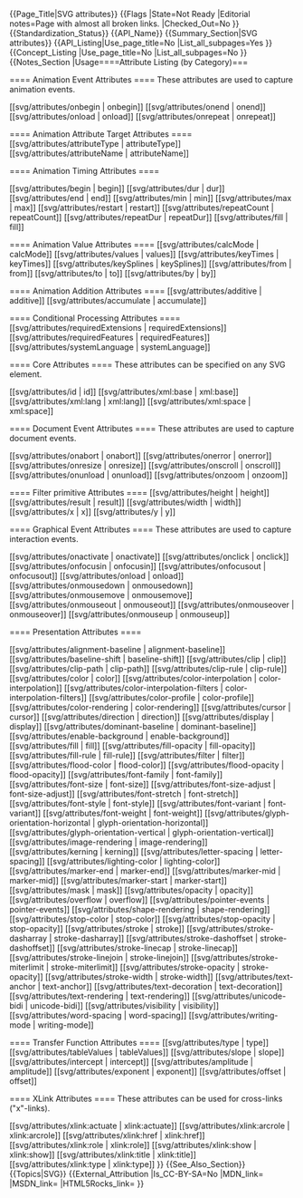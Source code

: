 {{Page_Title|SVG attributes}}
{{Flags
|State=Not Ready
|Editorial notes=Page with almost all broken links. 
|Checked_Out=No
}}
{{Standardization_Status}}
{{API_Name}}
{{Summary_Section|SVG attributes}}
{{API_Listing|Use_page_title=No
|List_all_subpages=Yes
}}
{{Concept_Listing
|Use_page_title=No
|List_all_subpages=No
}}
{{Notes_Section
|Usage====Attribute Listing (by Category)===

==== Animation Event Attributes ====
These attributes are used to capture animation events.

[[svg/attributes/onbegin | onbegin]]
[[svg/attributes/onend | onend]]
[[svg/attributes/onload | onload]]
[[svg/attributes/onrepeat | onrepeat]]

==== Animation Attribute Target Attributes ====
[[svg/attributes/attributeType | attributeType]]
[[svg/attributes/attributeName | attributeName]]

==== Animation Timing Attributes ====

[[svg/attributes/begin | begin]]
[[svg/attributes/dur | dur]]
[[svg/attributes/end | end]]
[[svg/attributes/min | min]]
[[svg/attributes/max | max]]
[[svg/attributes/restart | restart]]
[[svg/attributes/repeatCount | repeatCount]]
[[svg/attributes/repeatDur | repeatDur]]
[[svg/attributes/fill | fill]]

==== Animation Value Attributes ====
[[svg/attributes/calcMode | calcMode]]
[[svg/attributes/values | values]]
[[svg/attributes/keyTimes | keyTimes]]
[[svg/attributes/keySplines | keySplines]]
[[svg/attributes/from | from]]
[[svg/attributes/to | to]]
[[svg/attributes/by | by]]

==== Animation Addition Attributes ====
[[svg/attributes/additive | additive]]
[[svg/attributes/accumulate | accumulate]]

==== Conditional Processing Attributes ====
[[svg/attributes/requiredExtensions | requiredExtensions]]
[[svg/attributes/requiredFeatures | requiredFeatures]]
[[svg/attributes/systemLanguage | systemLanguage]]

==== Core Attributes ====
These attributes can be specified on any SVG element.

[[svg/attributes/id | id]]
[[svg/attributes/xml:base | xml:base]]
[[svg/attributes/xml:lang | xml:lang]]
[[svg/attributes/xml:space | xml:space]]

==== Document Event Attributes ====
These attributes are used to capture document events.

[[svg/attributes/onabort | onabort]]
[[svg/attributes/onerror | onerror]]
[[svg/attributes/onresize | onresize]]
[[svg/attributes/onscroll | onscroll]]
[[svg/attributes/onunload | onunload]]
[[svg/attributes/onzoom | onzoom]]

==== Filter primitive Attributes ====
[[svg/attributes/height | height]]
[[svg/attributes/result | result]]
[[svg/attributes/width | width]]
[[svg/attributes/x | x]]
[[svg/attributes/y | y]]

==== Graphical Event Attributes ====
These attributes are used to capture interaction events.

[[svg/attributes/onactivate | onactivate]]
[[svg/attributes/onclick | onclick]]
[[svg/attributes/onfocusin | onfocusin]]
[[svg/attributes/onfocusout | onfocusout]]
[[svg/attributes/onload | onload]]
[[svg/attributes/onmousedown | onmousedown]]
[[svg/attributes/onmousemove | onmousemove]]
[[svg/attributes/onmouseout | onmouseout]]
[[svg/attributes/onmouseover | onmouseover]]
[[svg/attributes/onmouseup | onmouseup]]

==== Presentation Attributes ====

[[svg/attributes/alignment-baseline | alignment-baseline]]
[[svg/attributes/baseline-shift | baseline-shift]]
[[svg/attributes/clip | clip]]
[[svg/attributes/clip-path | clip-path]]
[[svg/attributes/clip-rule | clip-rule]]
[[svg/attributes/color | color]]
[[svg/attributes/color-interpolation | color-interpolation]]
[[svg/attributes/color-interpolation-filters | color-interpolation-filters]]
[[svg/attributes/color-profile | color-profile]]
[[svg/attributes/color-rendering | color-rendering]]
[[svg/attributes/cursor | cursor]]
[[svg/attributes/direction | direction]]
[[svg/attributes/display | display]]
[[svg/attributes/dominant-baseline | dominant-baseline]]
[[svg/attributes/enable-background | enable-background]]
[[svg/attributes/fill | fill]]
[[svg/attributes/fill-opacity | fill-opacity]]
[[svg/attributes/fill-rule | fill-rule]]
[[svg/attributes/filter | filter]]
[[svg/attributes/flood-color | flood-color]]
[[svg/attributes/flood-opacity | flood-opacity]]
[[svg/attributes/font-family | font-family]]
[[svg/attributes/font-size | font-size]]
[[svg/attributes/font-size-adjust | font-size-adjust]]
[[svg/attributes/font-stretch | font-stretch]]
[[svg/attributes/font-style | font-style]]
[[svg/attributes/font-variant | font-variant]]
[[svg/attributes/font-weight | font-weight]]
[[svg/attributes/glyph-orientation-horizontal | glyph-orientation-horizontal]]
[[svg/attributes/glyph-orientation-vertical | glyph-orientation-vertical]]
[[svg/attributes/image-rendering | image-rendering]]
[[svg/attributes/kerning | kerning]]
[[svg/attributes/letter-spacing | letter-spacing]]
[[svg/attributes/lighting-color | lighting-color]]
[[svg/attributes/marker-end | marker-end]]
[[svg/attributes/marker-mid | marker-mid]]
[[svg/attributes/marker-start | marker-start]]
[[svg/attributes/mask | mask]]
[[svg/attributes/opacity | opacity]]
[[svg/attributes/overflow | overflow]]
[[svg/attributes/pointer-events | pointer-events]]
[[svg/attributes/shape-rendering | shape-rendering]]
[[svg/attributes/stop-color | stop-color]]
[[svg/attributes/stop-opacity | stop-opacity]]
[[svg/attributes/stroke | stroke]]
[[svg/attributes/stroke-dasharray | stroke-dasharray]]
[[svg/attributes/stroke-dashoffset | stroke-dashoffset]]
[[svg/attributes/stroke-linecap | stroke-linecap]]
[[svg/attributes/stroke-linejoin | stroke-linejoin]]
[[svg/attributes/stroke-miterlimit | stroke-miterlimit]]
[[svg/attributes/stroke-opacity | stroke-opacity]]
[[svg/attributes/stroke-width | stroke-width]]
[[svg/attributes/text-anchor | text-anchor]]
[[svg/attributes/text-decoration | text-decoration]]
[[svg/attributes/text-rendering | text-rendering]]
[[svg/attributes/unicode-bidi | unicode-bidi]]
[[svg/attributes/visibility | visibility]]
[[svg/attributes/word-spacing | word-spacing]]
[[svg/attributes/writing-mode | writing-mode]]

==== Transfer Function Attributes ====
[[svg/attributes/type | type]]
[[svg/attributes/tableValues | tableValues]]
[[svg/attributes/slope | slope]]
[[svg/attributes/intercept | intercept]]
[[svg/attributes/amplitude | amplitude]]
[[svg/attributes/exponent | exponent]]
[[svg/attributes/offset | offset]]

==== XLink Attributes ====
These attributes can be used for cross-links ("x"-links).

[[svg/attributes/xlink:actuate | xlink:actuate]]
[[svg/attributes/xlink:arcrole | xlink:arcrole]]
[[svg/attributes/xlink:href | xlink:href]]
[[svg/attributes/xlink:role | xlink:role]]
[[svg/attributes/xlink:show | xlink:show]]
[[svg/attributes/xlink:title | xlink:title]]
[[svg/attributes/xlink:type | xlink:type]]
}}
{{See_Also_Section}}
{{Topics|SVG}}
{{External_Attribution
|Is_CC-BY-SA=No
|MDN_link=
|MSDN_link=
|HTML5Rocks_link=
}}